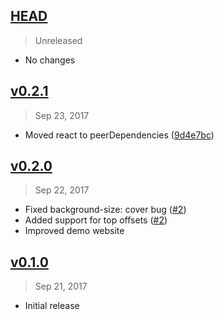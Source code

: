 ## [HEAD]
> Unreleased

- No changes

[HEAD]: https://github.com/danistefanovic/react-lazy-hero/compare/v0.2.0...HEAD

## [v0.2.1]
> Sep 23, 2017

- Moved react to peerDependencies ([9d4e7bc])

[v0.2.1]: https://github.com/danistefanovic/hooka/compare/v0.2.0...v0.2.1
[9d4e7bc]: https://github.com/danistefanovic/react-lazy-hero/commit/9d4e7bc826c84310289dc7db5e99d71c6eae2044

## [v0.2.0]
> Sep 22, 2017

- Fixed background-size: cover bug ([#2])
- Added support for top offsets ([#2])
- Improved demo website

[v0.2.0]: https://github.com/danistefanovic/hooka/compare/v0.1.0...v0.2.0
[#2]: https://github.com/danistefanovic/hooka/issues/2

## [v0.1.0]
> Sep 21, 2017

- Initial release

[v0.1.0]: https://github.com/danistefanovic/react-lazy-hero/compare/d071af8612ee34b305159bd8c3320d4b0def3c45...v0.1.0
